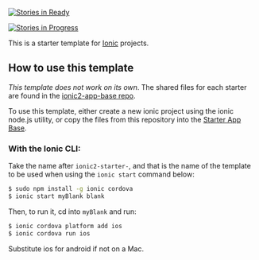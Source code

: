 [![Stories in Ready](https://badge.waffle.io/ilkeraksu16/Ionic3-Tetkik-Takip-Uygulamas-.png?label=ready&title=Ready)](https://waffle.io/ilkeraksu16/Ionic3-Tetkik-Takip-Uygulamas-?utm_source=badge)

[![Stories in Progress](https://badge.waffle.io/ilkeraksu16/Ionic3-Tetkik-Takip-Uygulamas-.png?label=backlog&title=backlog)](https://waffle.io/ilkeraksu16/Ionic3-Tetkik-Takip-Uygulamas-?utm_source=badge)

This is a starter template for [Ionic](http://ionicframework.com/docs/) projects.

## How to use this template

*This template does not work on its own*. The shared files for each starter are found in the [ionic2-app-base repo](https://github.com/ionic-team/ionic2-app-base).

To use this template, either create a new ionic project using the ionic node.js utility, or copy the files from this repository into the [Starter App Base](https://github.com/ionic-team/ionic2-app-base).

### With the Ionic CLI:

Take the name after `ionic2-starter-`, and that is the name of the template to be used when using the `ionic start` command below:

```bash
$ sudo npm install -g ionic cordova
$ ionic start myBlank blank
```

Then, to run it, cd into `myBlank` and run:

```bash
$ ionic cordova platform add ios
$ ionic cordova run ios
```

Substitute ios for android if not on a Mac.

